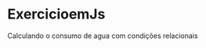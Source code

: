 # ExercicioemJs
Calculando o consumo de agua com condições relacionais

<!DOCTYPE html>
<html lang="pt-br">
<head>
    <meta charset="UTF-8">
    <meta name="viewport" content="width=device-width, initial-scale=1.0">
    <title>exercicio2</title>
    <style>

     body{
            margin-top: 20px;
            background-color: skyblue;
            color: rgb(253, 253, 253);
            text-align: center;
            font-size: 18pt;
            font-family:fantasy;
            box-shadow: 2px 2px 5px black;
            height: 40px;
            padding: 50px;
            
        }
    </style>
</head>
<body>
    <div id="selecao">
    <label for="clima">Selecione o tipo de clima hoje:</label>
    <select name="clima" id="clima">
        <option value="">---Faça uma escolha---</option>
        <option value="ensolarado">Ensolarado</option>
        <option value="nublado">Nublado</option>
        <option value="chuvoso">Chuvoso</option>
    </select>
    <!--O elemento select permite fazer escolhas diferentes e o paragrafo é onde aparecerá a mensagem. --> 

    <p id="para"></p>
</div>
    
</body>
<script>

    /* armazenamos uma referencia p/ambos elementos (<select> e <p> e add uma lista de escolhas ao <select> p/ quando o valor for alterado a função mudarClima seja executada.
        Quando a função é executada 1° definimos uma "var escolha" para o valor do elemento <select>) depois testamos as condições nos blocos */
    let select = document.querySelector('select');
    let para = document.querySelector('p');
    
    
    

    select.addEventListener('change', mudarClima);

    function mudarClima(){
        let escolha = select.value;

        if(escolha === 'ensolarado'){
            para.textContent = 'Está agradável e ensolarado lá fora hoje. Use shorts! Vá para a praia ou o parque e pegue um sorvete.';
            document.body.style.backgroundImage = 'url(sol.jpg)' 
            document.body.style.backgroundSize = "cover";
            document.body.style.backgroundRepeat = "no-repeat";
            document.body.style.color = 'red'
            /* Mudando o fundo do corpo do site a partir da escolha do usuario e os "cover e o no-repeat" é pra preencher a tela inteira com a imagem */

        } else if (escolha === 'nublado'){
            para.textContent = 'Não está chovendo, mas o céu está cinza e sombrio; poderia mudar a qualquer momento, então leve um casaco de chuva só por precaução.';
            document.body.style.backgroundImage = 'url(nublado.jpg)' 
            document.body.style.backgroundSize = "cover";
            document.body.style.backgroundRepeat = "no-repeat";
            document.body.style.color = 'white'
            

        }else if(escolha === 'chuvoso') {
            para.textContent = 'A chuva está caindo! Melhor ficar em casa com uma xícara de chocolate quente ou ir assistir um filme.';
            document.body.style.backgroundImage = 'url(chuvoso.jpg)' 
            document.body.style.backgroundSize = "cover";
            document.body.style.backgroundRepeat = "no-repeat";
            document.body.style.color = 'black';
        }else {
            para.textContent ='';
        }
    }
</script>
</html>
